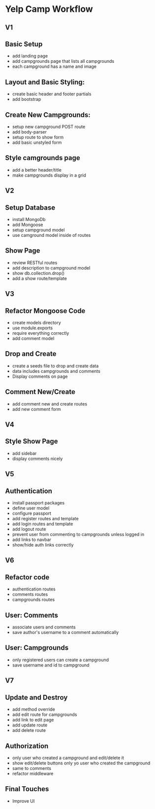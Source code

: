 # Yelp Camp Workflow

## V1
## Basic Setup
* add landing page
* add campgrounds page that lists all campgrounds
* each campground has a name and image

## Layout and Basic Styling:
* create basic header and footer partials
* add bootstrap

## Create New Campgrounds:
* setup new campground POST route
* add body-parser
* setup route to show form
* add basic unstyled form

## Style camgrounds page
* add a better header/title
* make campgrounds display in a grid

## V2
## Setup Database
* install MongoDb
* add Mongoose
* setup campground model
* use camground model inside of routes

## Show Page
* review RESTful routes
* add description to campground model
* show db.collection.drop()
* add a show route/template

## V3
## Refactor Mongoose Code
* create models directory
* use module.exports
* require everything correctly
* add comment model

## Drop and Create
* create a seeds file to drop and create data
* data includes campgrounds and comments
* Display comments on page

## Comment New/Create
* add comment new and create routes
* add new comment form

## V4
## Style Show Page
* add sidebar
* display comments nicely

## V5
## Authentication
* install passport packages
* define user model
* configure passport
* add register routes and template
* add login routes and template
* add logout route
* prevent user from commenting to campgrounds unless logged in
* add links to navbar
* show/hide auth links correctly

## V6
## Refactor code
* authentication routes
* comments routes
* campgrounds routes

## User: Comments
* associate users and comments
* save author's username to a comment automatically

## User: Campgrounds
* only registered users can create a campground
* save username and id to campground

## V7
## Update and Destroy
* add method override
* add edit route for campgrounds
* add link to edit page
* add update route
* add delete route

## Authorization
* only user who created a campground and edit/delete it
* show edit/delete buttons only yo user who created the campground
* same to comments
* refactor middleware

## Final Touches
* Improve UI